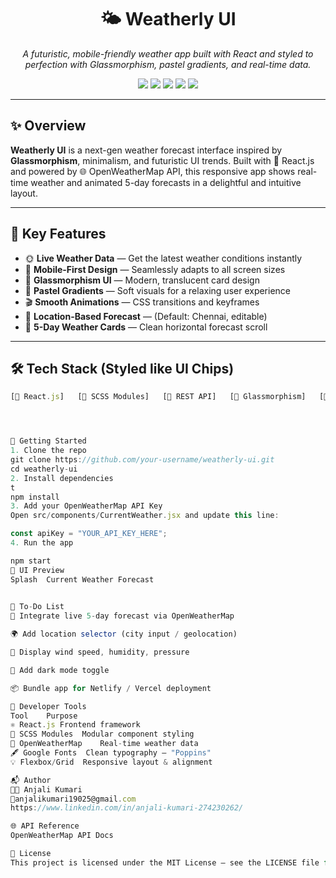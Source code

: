 <h1 align="center">🌤️ Weatherly UI</h1>
<p align="center">
  <i>A futuristic, mobile-friendly weather app built with React and styled to perfection with Glassmorphism, pastel gradients, and real-time data.</i>
</p>




<p align="center">
  <img src="https://img.shields.io/badge/React-18.2.0-61dafb?logo=react&style=for-the-badge" />
  <img src="https://img.shields.io/badge/SCSS-Custom%20Styles-pink?logo=sass&style=for-the-badge" />
  <img src="https://img.shields.io/badge/API-OpenWeatherMap-ffcc00?logo=cloudflare&style=for-the-badge" />
  <img src="https://img.shields.io/badge/Mobile--First-Design-00bcd4?style=for-the-badge" />
  <img src="https://img.shields.io/badge/Status-Active-brightgreen?style=for-the-badge" />
</p>

---

## ✨ Overview

**Weatherly UI** is a next-gen weather forecast interface inspired by **Glassmorphism**, minimalism, and futuristic UI trends. Built with 💙 React.js and powered by 🌐 OpenWeatherMap API, this responsive app shows real-time weather and animated 5-day forecasts in a delightful and intuitive layout.

---

## 🌟 Key Features

- 🌞 **Live Weather Data** — Get the latest weather conditions instantly
- 📱 **Mobile-First Design** — Seamlessly adapts to all screen sizes
- 🧊 **Glassmorphism UI** — Modern, translucent card design
- 🎨 **Pastel Gradients** — Soft visuals for a relaxing user experience
- 🎬 **Smooth Animations** — CSS transitions and keyframes
- 📍 **Location-Based Forecast** — (Default: Chennai, editable)
- 📅 **5-Day Weather Cards** — Clean horizontal forecast scroll

---

## 🛠️ Tech Stack (Styled like UI Chips)

```jsx
[🔷 React.js]   [🎨 SCSS Modules]   [📡 REST API]   [🧊 Glassmorphism]   [📱 Mobile-First UX]




🚀 Getting Started
1. Clone the repo
git clone https://github.com/your-username/weatherly-ui.git
cd weatherly-ui
2. Install dependencies
t
npm install
3. Add your OpenWeatherMap API Key
Open src/components/CurrentWeather.jsx and update this line:

const apiKey = "YOUR_API_KEY_HERE";
4. Run the app

npm start
📸 UI Preview
Splash	Current Weather	Forecast
		

🧩 To-Do List
🔄 Integrate live 5-day forecast via OpenWeatherMap

🌍 Add location selector (city input / geolocation)

💨 Display wind speed, humidity, pressure

🌙 Add dark mode toggle

📦 Bundle app for Netlify / Vercel deployment

🧪 Developer Tools
Tool	Purpose
⚛️ React.js	Frontend framework
🎨 SCSS Modules	Modular component styling
📡 OpenWeatherMap	Real-time weather data
🖋 Google Fonts	Clean typography – "Poppins"
💡 Flexbox/Grid	Responsive layout & alignment

📬 Author
👩‍💻 Anjali Kumari
📧anjalikumari19025@gmail.com
https://www.linkedin.com/in/anjali-kumari-274230262/

🌐 API Reference
OpenWeatherMap API Docs

📄 License
This project is licensed under the MIT License – see the LICENSE file for details.


